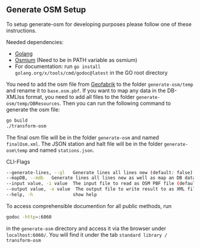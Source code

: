## Generate OSM Setup

To setup generate-osm for developing purposes please follow one of these instructions.

Needed dependencies:
- [Golang](https://golang.org/doc/install)
- [Osmium](https://osmcode.org/osmium-tool/) (Need to be in PATH variable as osmium)
- For documentation: run `go install golang.org/x/tools/cmd/godoc@latest` in the GO root directory

You need to add the osm file from [Geofabrik](https://download.geofabrik.de/europe/germany.html) to the folder `generate-osm/temp` and rename it to `base.osm.pbf`. If you want to map any data in the DB-XMLIss format, you need to add all files to the folder `generate-osm/temp/DBResources`. Then you can run the following command to generate the osm file:

```bash 
go build
./transform-osm
```

The final osm file will be in the folder `generate-osm` and named `finalOsm.xml`. The JSON station and halt file will be in the folder `generate-osm\temp` and named `stations.json`. 

CLI-Flags
```bash
--generate-lines, --gl   Generate lines all lines new (default: false)
--mapDB, --mdb   Generate lines all lines new as well as map an DB data (default: false)
--input value, -i value  The input file to read as OSM PBF file (default: "./temp/base.osm.pbf")
--output value, -o value  The output file to write result to as XML file (default: "./temp/finalOsm")
--help, -h               show help
```

To access comprehensible documention for all public methods, run 
```bash
godoc -http=:6060
```
in the `generate-osm` directory and access it via the browser under `localhost:6060/`. You will find it under the tab `standard library / transform-osm`